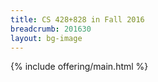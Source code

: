 ```yaml
---
title: CS 428+828 in Fall 2016
breadcrumb: 201630
layout: bg-image
---
```


{% include offering/main.html %}
